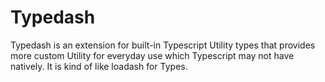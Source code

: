 # Typedash

Typedash is an extension for built-in Typescript Utility types that provides more custom Utility for everyday use which Typescript may not have natively. It is kind of like loadash for Types.